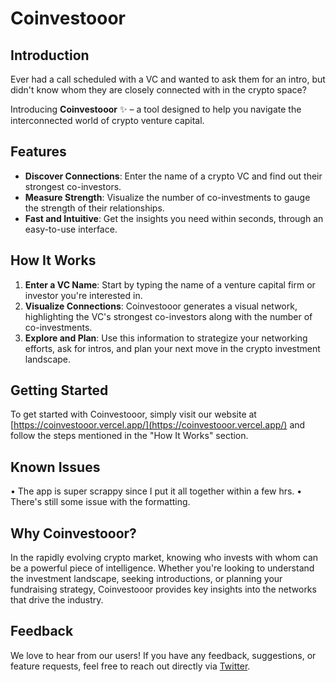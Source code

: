 # Coinvestooor

## Introduction
Ever had a call scheduled with a VC and wanted to ask them for an intro, but didn't know whom they are closely connected with in the crypto space? 

Introducing **Coinvestooor** ✨ – a tool designed to help you navigate the interconnected world of crypto venture capital.

## Features
- **Discover Connections**: Enter the name of a crypto VC and find out their strongest co-investors.
- **Measure Strength**: Visualize the number of co-investments to gauge the strength of their relationships.
- **Fast and Intuitive**: Get the insights you need within seconds, through an easy-to-use interface.

## How It Works
1. **Enter a VC Name**: Start by typing the name of a venture capital firm or investor you're interested in.
2. **Visualize Connections**: Coinvestooor generates a visual network, highlighting the VC's strongest co-investors along with the number of co-investments.
3. **Explore and Plan**: Use this information to strategize your networking efforts, ask for intros, and plan your next move in the crypto investment landscape.

## Getting Started
To get started with Coinvestooor, simply visit our website at [https://coinvestooor.vercel.app/](https://coinvestooor.vercel.app/) and follow the steps mentioned in the "How It Works" section.

## Known Issues
• The app is super scrappy since I put it all together within a few hrs.
• There's still some issue with the formatting.

## Why Coinvestooor?
In the rapidly evolving crypto market, knowing who invests with whom can be a powerful piece of intelligence. Whether you're looking to understand the investment landscape, seeking introductions, or planning your fundraising strategy, Coinvestooor provides key insights into the networks that drive the industry.

## Feedback
We love to hear from our users! If you have any feedback, suggestions, or feature requests, feel free to reach out directly via [Twitter](https://twitter.com/advaitjayant).
